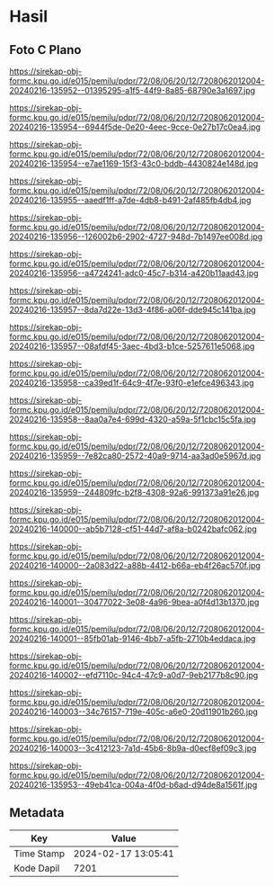 # Hasil

## Foto C Plano

https://sirekap-obj-formc.kpu.go.id/e015/pemilu/pdpr/72/08/06/20/12/7208062012004-20240216-135952--01395295-a1f5-44f9-8a85-68790e3a1697.jpg

https://sirekap-obj-formc.kpu.go.id/e015/pemilu/pdpr/72/08/06/20/12/7208062012004-20240216-135954--6944f5de-0e20-4eec-9cce-0e27b17c0ea4.jpg

https://sirekap-obj-formc.kpu.go.id/e015/pemilu/pdpr/72/08/06/20/12/7208062012004-20240216-135954--e7ae1169-15f3-43c0-bddb-4430824e148d.jpg

https://sirekap-obj-formc.kpu.go.id/e015/pemilu/pdpr/72/08/06/20/12/7208062012004-20240216-135955--aaedf1ff-a7de-4db8-b491-2af485fb4db4.jpg

https://sirekap-obj-formc.kpu.go.id/e015/pemilu/pdpr/72/08/06/20/12/7208062012004-20240216-135956--126002b6-2902-4727-948d-7b1497ee008d.jpg

https://sirekap-obj-formc.kpu.go.id/e015/pemilu/pdpr/72/08/06/20/12/7208062012004-20240216-135956--a4724241-adc0-45c7-b314-a420b11aad43.jpg

https://sirekap-obj-formc.kpu.go.id/e015/pemilu/pdpr/72/08/06/20/12/7208062012004-20240216-135957--8da7d22e-13d3-4f86-a06f-dde945c141ba.jpg

https://sirekap-obj-formc.kpu.go.id/e015/pemilu/pdpr/72/08/06/20/12/7208062012004-20240216-135957--08afdf45-3aec-4bd3-b1ce-5257611e5068.jpg

https://sirekap-obj-formc.kpu.go.id/e015/pemilu/pdpr/72/08/06/20/12/7208062012004-20240216-135958--ca39ed1f-64c9-4f7e-93f0-e1efce496343.jpg

https://sirekap-obj-formc.kpu.go.id/e015/pemilu/pdpr/72/08/06/20/12/7208062012004-20240216-135958--8aa0a7e4-699d-4320-a59a-5f1cbc15c5fa.jpg

https://sirekap-obj-formc.kpu.go.id/e015/pemilu/pdpr/72/08/06/20/12/7208062012004-20240216-135959--7e82ca80-2572-40a9-9714-aa3ad0e5967d.jpg

https://sirekap-obj-formc.kpu.go.id/e015/pemilu/pdpr/72/08/06/20/12/7208062012004-20240216-135959--244809fc-b2f8-4308-92a6-991373a91e26.jpg

https://sirekap-obj-formc.kpu.go.id/e015/pemilu/pdpr/72/08/06/20/12/7208062012004-20240216-140000--ab5b7128-cf51-44d7-af8a-b0242bafc062.jpg

https://sirekap-obj-formc.kpu.go.id/e015/pemilu/pdpr/72/08/06/20/12/7208062012004-20240216-140000--2a083d22-a88b-4412-b66a-eb4f26ac570f.jpg

https://sirekap-obj-formc.kpu.go.id/e015/pemilu/pdpr/72/08/06/20/12/7208062012004-20240216-140001--30477022-3e08-4a96-9bea-a0f4d13b1370.jpg

https://sirekap-obj-formc.kpu.go.id/e015/pemilu/pdpr/72/08/06/20/12/7208062012004-20240216-140001--85fb01ab-9146-4bb7-a5fb-2710b4eddaca.jpg

https://sirekap-obj-formc.kpu.go.id/e015/pemilu/pdpr/72/08/06/20/12/7208062012004-20240216-140002--efd7110c-94c4-47c9-a0d7-9eb2177b8c90.jpg

https://sirekap-obj-formc.kpu.go.id/e015/pemilu/pdpr/72/08/06/20/12/7208062012004-20240216-140003--34c76157-719e-405c-a6e0-20d11901b260.jpg

https://sirekap-obj-formc.kpu.go.id/e015/pemilu/pdpr/72/08/06/20/12/7208062012004-20240216-140003--3c412123-7a1d-45b6-8b9a-d0ecf8ef09c3.jpg

https://sirekap-obj-formc.kpu.go.id/e015/pemilu/pdpr/72/08/06/20/12/7208062012004-20240216-135953--49eb41ca-004a-4f0d-b6ad-d94de8a1561f.jpg


## Metadata

| Key        | Value               |
| ---------- | ------------------- |
| Time Stamp | 2024-02-17 13:05:41 |
| Kode Dapil | 7201                |



